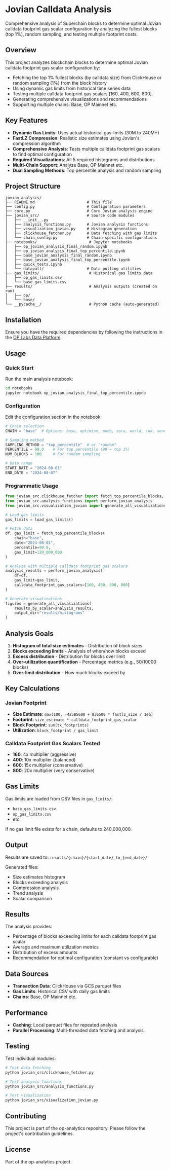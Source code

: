 # Jovian Calldata Analysis

Comprehensive analysis of Superchain blocks to determine optimal Jovian calldata footprint gas scalar configuration by analyzing the fullest blocks (top 1%), random sampling, and testing multiple footprint costs.

## Overview

This project analyzes blockchain blocks to determine optimal Jovian calldata footprint gas scalar configuration by:
- Fetching the top 1% fullest blocks (by calldata size) from ClickHouse or random sampling (1%) from the block history
- Using dynamic gas limits from historical time series data
- Testing multiple calldata footprint gas scalars [160, 400, 600, 800]
- Generating comprehensive visualizations and recommendations
- Supporting multiple chains: Base, OP Mainnet etc.

## Key Features

- **Dynamic Gas Limits**: Uses actual historical gas limits (30M to 240M+)
- **FastLZ Compression**: Realistic size estimates using Jovian's compression algorithm
- **Comprehensive Analysis**: Tests multiple calldata footprint gas scalars to find optimal configuration
- **Required Visualizations**: All 5 required histograms and distributions
- **Multi-Chain Support**: Analyze Base, OP Mainnet etc.
- **Dual Sampling Methods**: Top percentile analysis and random sampling

## Project Structure

```
jovian_analysis/
├── README.md                       # This file
├── config.py                       # Configuration parameters
├── core.py                         # Core Jovian analysis engine
├── jovian_src/                     # Source code modules
│   ├── __init__.py
│   ├── analysis_functions.py       # Jovian analysis functions
│   ├── visualization_jovian.py     # Histogram generation
│   ├── clickhouse_fetcher.py       # Data fetching with gas limits
│   └── chain_config.py             # Chain-specific configurations
├── notebooks/                       # Jupyter notebooks
│   ├── op_jovian_analysis_final_random.ipynb
│   ├── op_jovian_analysis_final_top_percentile.ipynb
│   ├── base_jovian_analysis_final_random.ipynb
│   ├── base_jovian_analysis_final_top_percentile.ipynb
│   ├── quick_tests.ipynb
│   └── datapull/                   # Data pulling utilities
├── gas_limits/                      # Historical gas limits data
│   ├── op_gas_limits.csv
│   └── base_gas_limits.csv
├── results/                         # Analysis outputs (created on run)
│   ├── op/
│   └── base/
└── __pycache__/                     # Python cache (auto-generated)
```

## Installation

Ensure you have the required dependencies by following the instructions in the [OP Labs Data Platform](https://static.optimism.io/op-analytics/sphinx/html/index.html).


## Usage

### Quick Start

Run the main analysis notebook:
```bash
cd notebooks
jupyter notebook op_jovian_analysis_final_top_percentile.ipynb
```

### Configuration

Edit the configuration section in the notebook:

```python
# Chain selection
CHAIN = "base"  # Options: base, optimism, mode, zora, world, ink, soneium

# Sampling method
SAMPLING_METHOD = "top_percentile"  # or "random"
PERCENTILE = 99.0    # For top percentile (99 = top 1%)
NUM_BLOCKS = 100     # For random sampling

# Date range
START_DATE = "2024-08-01"
END_DATE = "2024-08-07"
```

### Programmatic Usage

```python
from jovian_src.clickhouse_fetcher import fetch_top_percentile_blocks, load_gas_limits
from jovian_src.analysis_functions import perform_jovian_analysis
from jovian_src.visualization_jovian import generate_all_visualizations

# Load gas limits
gas_limits = load_gas_limits()

# Fetch data
df, gas_limit = fetch_top_percentile_blocks(
    chain="base",
    date="2024-08-01",
    percentile=99.0,
    gas_limit=120_000_000
)

# Analyze with multiple calldata footprint gas scalars
analysis_results = perform_jovian_analysis(
    df=df,
    gas_limit=gas_limit,
    calldata_footprint_gas_scalars=[160, 400, 600, 800]
)

# Generate visualizations
figures = generate_all_visualizations(
    results_by_scalar=analysis_results,
    output_dir="results/histograms"
)
```

## Analysis Goals

1. **Histogram of total size estimates** - Distribution of block sizes
2. **Blocks exceeding limits** - Analysis of when/how blocks exceed
3. **Excess distribution** - Distribution for blocks over limit
4. **Over-utilization quantification** - Percentage metrics (e.g., 50/10000 blocks)
5. **Over-limit distribution** - How much blocks exceed by

## Key Calculations

### Jovian Footprint
- **Size Estimate**: `max(100, -42585600 + 836500 * fastlz_size / 1e6)`
- **Footprint**: `size_estimate * calldata_footprint_gas_scalar`
- **Block Footprint**: `sum(tx_footprints)`
- **Utilization**: `block_footprint / gas_limit`

### Calldata Footprint Gas Scalars Tested
- **160**: 4x multiplier (aggressive)
- **400**: 10x multiplier (balanced)
- **600**: 15x multiplier (conservative)
- **800**: 20x multiplier (very conservative)

## Gas Limits

Gas limits are loaded from CSV files in `gas_limits/`:
- `base_gas_limits.csv`
- `op_gas_limits.csv`
- etc.

If no gas limit file exists for a chain, defaults to 240,000,000.

## Output

Results are saved to: `results/{chain}/{start_date}_to_{end_date}/`

Generated files:
- Size estimates histogram
- Blocks exceeding analysis
- Compression analysis
- Trend analysis
- Scalar comparison

## Results

The analysis provides:
- Percentage of blocks exceeding limits for each calldata footprint gas scalar
- Average and maximum utilization metrics
- Distribution of excess amounts
- Recommendation for optimal configuration (constant vs configurable)

## Data Sources

- **Transaction Data**: ClickHouse via GCS parquet files
- **Gas Limits**: Historical CSV with daily gas limits
- **Chains**: Base, OP Mainnet etc.

## Performance

- **Caching**: Local parquet files for repeated analysis
- **Parallel Processing**: Multi-threaded data fetching and analysis

## Testing

Test individual modules:
```bash
# Test data fetching
python jovian_src/clickhouse_fetcher.py

# Test analysis functions
python jovian_src/analysis_functions.py

# Test visualization
python jovian_src/visualization_jovian.py
```

## Contributing

This project is part of the op-analytics repository. Please follow the project's contribution guidelines.

## License

Part of the op-analytics project.
